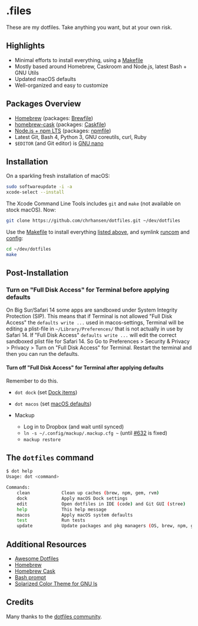 # .files

These are my dotfiles. Take anything you want, but at your own risk.

## Highlights

- Minimal efforts to install everything, using a [Makefile](./Makefile)
- Mostly based around Homebrew, Caskroom and Node.js, latest Bash + GNU Utils
- Updated macOS defaults
- Well-organized and easy to customize

## Packages Overview

- [Homebrew](https://brew.sh) (packages: [Brewfile](./install/Brewfile))
- [homebrew-cask](https://github.com/Homebrew/homebrew-cask) (packages: [Caskfile](./install/Caskfile))
- [Node.js + npm LTS](https://nodejs.org/en/download/) (packages: [npmfile](./install/npmfile))
- Latest Git, Bash 4, Python 3, GNU coreutils, curl, Ruby
- `$EDITOR` (and Git editor) is [GNU nano](https://www.nano-editor.org)

## Installation

On a sparkling fresh installation of macOS:

```bash
sudo softwareupdate -i -a
xcode-select --install
```

The Xcode Command Line Tools includes `git` and `make` (not available on stock macOS). Now:

```bash
git clone https://github.com/chrhansen/dotfiles.git ~/dev/dotfiles
```

Use the [Makefile](./Makefile) to install everything [listed above](#package-overview), and symlink [runcom](./runcom)
and [config](./config):

```bash
cd ~/dev/dotfiles
make
```

## Post-Installation

### Turn on "Full Disk Access" for Terminal before applying defaults
On Big Sur/Safari 14 some apps are sandboxed under System Integrity Protection (SIP). This means that if Terminal is not allowed "Full Disk Access" the `defaults write ...` used in macos-settings, Terminal will be editing a plist-file in `~/Library/Preferences/` that is not actually in use by Safari 14. If "Full Disk Access" `defaults write ...` will edit the correct sandboxed plist file for Safari 14. So
Go to Preferences > Security & Privacy > Privacy > Turn on "Full Disk Access" for Terminal. Restart the terminal and then you can run the defaults.

#### Turn off "Full Disk Access" for Terminal after applying defaults
Remember to do this.

- `dot dock` (set [Dock items](./macos/dock.sh))
- `dot macos` (set [macOS defaults](./macos/defaults.sh))

- Mackup
  - Log in to Dropbox (and wait until synced)
  - `ln -s ~/.config/mackup/.mackup.cfg ~` (until [#632](https://github.com/lra/mackup/pull/632) is fixed)
  - `mackup restore`

## The `dotfiles` command

```bash
$ dot help
Usage: dot <command>

Commands:
    clean            Clean up caches (brew, npm, gem, rvm)
    dock             Apply macOS Dock settings
    edit             Open dotfiles in IDE (code) and Git GUI (stree)
    help             This help message
    macos            Apply macOS system defaults
    test             Run tests
    update           Update packages and pkg managers (OS, brew, npm, gem)
```

## Additional Resources

- [Awesome Dotfiles](https://github.com/chrhansen/awesome-dotfiles)
- [Homebrew](https://brew.sh)
- [Homebrew Cask](https://github.com/Homebrew/homebrew-cask)
- [Bash prompt](https://wiki.archlinux.org/index.php/Color_Bash_Prompt)
- [Solarized Color Theme for GNU ls](https://github.com/seebi/dircolors-solarized)

## Credits

Many thanks to the [dotfiles community](https://dotfiles.github.io).
